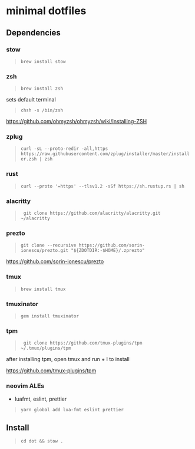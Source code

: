 # minimal dotfiles

## Dependencies

### stow 

>  ```brew install stow```

### zsh 

>  ```brew install zsh```

sets default terminal

> ``` chsh -s /bin/zsh ```

https://github.com/ohmyzsh/ohmyzsh/wiki/Installing-ZSH

### zplug

>  ``` curl -sL --proto-redir -all,https https://raw.githubusercontent.com/zplug/installer/master/installer.zsh | zsh ```

### rust

> ``` curl --proto '=https' --tlsv1.2 -sSf https://sh.rustup.rs | sh ```

### alacritty 

> ``` git clone https://github.com/alacritty/alacritty.git ~/alacritty```

### prezto

> ```git clone --recursive https://github.com/sorin-ionescu/prezto.git "${ZDOTDIR:-$HOME}/.zprezto"```

https://github.com/sorin-ionescu/prezto

### tmux

>  ```brew install tmux```

### tmuxinator

> ```gem install tmuxinator```

### tpm 

>  ``` git clone https://github.com/tmux-plugins/tpm ~/.tmux/plugins/tpm```

after installing tpm, open tmux and run <prefix> + I to install

https://github.com/tmux-plugins/tpm

### neovim ALEs

- luafmt, eslint, prettier

>  ``` yarn global add lua-fmt eslint prettier ```

## Install

> ```cd dot && stow . ```


